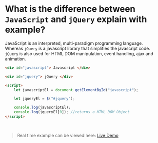 # What is the difference between `JavaScript` and `jQuery` explain with example?	

<logos-javascript class="mr-2" /> JavaScript is an interpreted, multi-paradigm programming language. Whereas `jQuery` is a javascript library that simplifies the javascript code. `jQuery` is also used for HTML DOM manipulation, event handling, ajax and animation.

```html
<div id="javascript"> Javascript </div>

<div id="jquery"> jQuery </div>

<script>
    let javascriptEl = document.getElementById("javascript");

    let jqueryEl = $("#jquery");

    console.log(javascriptEl);
    console.log(jqueryEl[0]); //returns a HTML DOM Object
</script>
```

<br class="my-10"/>

> Real time example can be viewed here: <a href="../practices/A23.html" target="_blank">Live Demo</a>

<template v-slot:refvideo>
    <iframe src="https://www.youtube.com/embed/H1MSkS_mAPk" allowfullscreen></iframe>
</template>